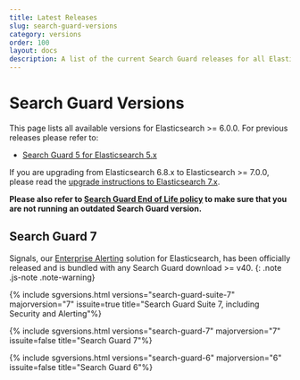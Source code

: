 ```yaml
---
title: Latest Releases
slug: search-guard-versions
category: versions
order: 100
layout: docs
description: A list of the current Search Guard releases for all Elasticsearch 7 and Kibana 7 versions.
---
```


<!--- Copyright 2020 floragunn GmbH -->

# Search Guard Versions

This page lists all available versions for Elasticsearch >= 6.0.0. For previous releases please refer to:

* [Search Guard 5 for Elasticsearch 5.x](/v5/search-guard-versions)

If you are upgrading from Elasticsearch 6.8.x to Elasticsearch >= 7.0.0, please read the [upgrade instructions to Elasticsearch 7.x](../_docs_installation/installation_upgrading_6_7.md). 

**Please also refer to [Search Guard End of Life policy](../_docs_versions/versions_eol.md) to make sure that you are not running an outdated Search Guard version.**

## Search Guard 7

Signals, our [Enterprise Alerting](elasticsearch-alerting-getting-started) solution for Elasticsearch, has been officially released and is bundled with any Search Guard download >= v40.
{: .note .js-note .note-warning}

{% include sgversions.html versions="search-guard-suite-7" majorversion="7" issuite=true title="Search Guard Suite 7, including Security and Alerting"%}

{% include sgversions.html versions="search-guard-7" majorversion="7" issuite=false title="Search Guard 7"%}

{% include sgversions.html versions="search-guard-6" majorversion="6" issuite=false title="Search Guard 6"%}